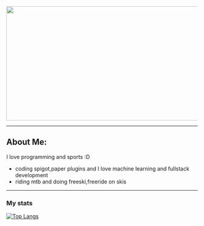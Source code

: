 <div align="center">
  <img src="https://i.ibb.co/t2kWYBk/profile-pic.jpg" width="520" height="300"/>
</div>

---

## About Me:
 I love programming and sports :D
 - coding spigot,paper plugins and I love machine learning and fullstack development
 - riding mtb and doing freeski,freeride on skis
 
---

### My stats
[![Top Langs](https://github-readme-stats.vercel.app/api/top-langs/?username=Mathewooo&layout=compact&theme=vision-friendly-dark)](https://github.com/anuraghazra/github-readme-stats)
